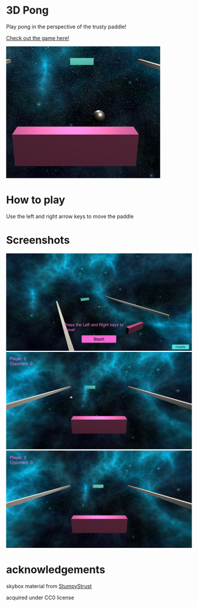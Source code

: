 # 3D Pong

Play pong in the perspective of the trusty paddle!

[Check out the game here!](https://koalatte.itch.io/pong-3d)

![cover](Screenshots/cover.png)

# How to play

Use the left and right arrow keys to move the paddle

# Screenshots

![screenshot 1](Screenshots/screenshot1.png)
![screenshot 2](Screenshots/screenshot2.png)
![screenshot 3](Screenshots/screenshot3.png)


# acknowledgements

skybox material from [StumpyStrust](https://opengameart.org/content/space-skyboxes-0)

acquired under CC0 license